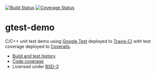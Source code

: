 
[![Build Status](https://travis-ci.org/Protoneer/gtest-demo.svg?branch=master)](https://travis-ci.org/Protoneer/gtest-demo/builds) [![Coverage Status](https://coveralls.io/repos/Protoneer/gtest-demo/badge.png?branch=master)](https://coveralls.io/r/Protoneer/gtest-demo?branch=master)

gtest-demo
==========

C/C++ unit test demo using [Google Test](https://code.google.com/p/googletest) deployed to
[Travis-CI](https://travis-ci.org/bast/gtest-demo/builds) with test coverage
deployed to [Coveralls](https://coveralls.io/r/bast/gtest-demo).

- [Build and test history](https://travis-ci.org/bast/gtest-demo/builds)
- [Code coverage](https://coveralls.io/r/bast/gtest-demo)
- Licensed under [BSD-3](../master/LICENSE)
